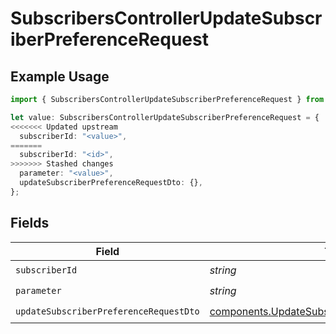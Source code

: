 # SubscribersControllerUpdateSubscriberPreferenceRequest

## Example Usage

```typescript
import { SubscribersControllerUpdateSubscriberPreferenceRequest } from "@novu/api/models/operations";

let value: SubscribersControllerUpdateSubscriberPreferenceRequest = {
<<<<<<< Updated upstream
  subscriberId: "<value>",
=======
  subscriberId: "<id>",
>>>>>>> Stashed changes
  parameter: "<value>",
  updateSubscriberPreferenceRequestDto: {},
};
```

## Fields

| Field                                                                                                              | Type                                                                                                               | Required                                                                                                           | Description                                                                                                        |
| ------------------------------------------------------------------------------------------------------------------ | ------------------------------------------------------------------------------------------------------------------ | ------------------------------------------------------------------------------------------------------------------ | ------------------------------------------------------------------------------------------------------------------ |
| `subscriberId`                                                                                                     | *string*                                                                                                           | :heavy_check_mark:                                                                                                 | N/A                                                                                                                |
| `parameter`                                                                                                        | *string*                                                                                                           | :heavy_check_mark:                                                                                                 | N/A                                                                                                                |
| `updateSubscriberPreferenceRequestDto`                                                                             | [components.UpdateSubscriberPreferenceRequestDto](../../models/components/updatesubscriberpreferencerequestdto.md) | :heavy_check_mark:                                                                                                 | N/A                                                                                                                |
